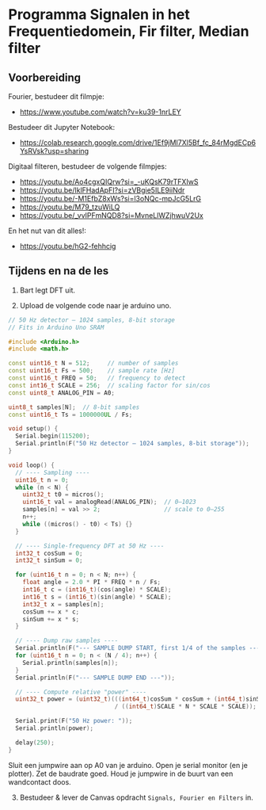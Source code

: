 # Programma Signalen in het Frequentiedomein, Fir filter, Median filter

## Voorbereiding

Fourier, bestudeer dit filmpje:
- https://www.youtube.com/watch?v=ku39-1nrLEY

Bestudeer dit Jupyter Notebook:
- https://colab.research.google.com/drive/1Ef9jMI7Xl5Bf_fc_84rMgdECp6YsRVsk?usp=sharing

Digitaal filteren, bestudeer de volgende filmpjes:
-  https://youtu.be/Ao4cgxQIQrw?si=_-uKQsK79rTFXIwS
-  https://youtu.be/IklFHadApFI?si=zVBgie5ILE9iiNdr
-  https://youtu.be/-M1EfbZ8xWs?si=l3oNQc-mpJcG5LrG
-  https://youtu.be/M79_tzuWiLQ
-  https://youtu.be/_vvIPFmNQD8?si=MvneLlWZjhwuV2Ux

En het nut van dit alles!:
- https://youtu.be/hG2-fehhcig
  
## Tijdens en na de les

1) Bart legt DFT uit.

2) Upload de volgende code naar je arduino uno.

```c++
// 50 Hz detector – 1024 samples, 8-bit storage
// Fits in Arduino Uno SRAM

#include <Arduino.h>
#include <math.h>

const uint16_t N = 512;     // number of samples
const uint16_t Fs = 500;    // sample rate [Hz]
const uint16_t FREQ = 50;   // frequency to detect
const int16_t SCALE = 256;  // scaling factor for sin/cos
const uint8_t ANALOG_PIN = A0;

uint8_t samples[N];  // 8-bit samples
const uint16_t Ts = 1000000UL / Fs;

void setup() {
  Serial.begin(115200);
  Serial.println(F("50 Hz detector – 1024 samples, 8-bit storage"));
}

void loop() {
  // ---- Sampling ----
  uint16_t n = 0;
  while (n < N) {
    uint32_t t0 = micros();
    uint16_t val = analogRead(ANALOG_PIN);  // 0–1023
    samples[n] = val >> 2;                  // scale to 0–255
    n++;
    while ((micros() - t0) < Ts) {}
  }

  // ---- Single-frequency DFT at 50 Hz ----
  int32_t cosSum = 0;
  int32_t sinSum = 0;

  for (uint16_t n = 0; n < N; n++) {
    float angle = 2.0 * PI * FREQ * n / Fs;
    int16_t c = (int16_t)(cos(angle) * SCALE);
    int16_t s = (int16_t)(sin(angle) * SCALE);
    int32_t x = samples[n];
    cosSum += x * c;
    sinSum += x * s;
  }

  // ---- Dump raw samples ----
  Serial.println(F("--- SAMPLE DUMP START, first 1/4 of the samples ---"));
  for (uint16_t n = 0; n < (N / 4); n++) {
    Serial.println(samples[n]);
  }
  Serial.println(F("--- SAMPLE DUMP END ---"));

  // ---- Compute relative "power" ----
  uint32_t power = (uint32_t)(((int64_t)cosSum * cosSum + (int64_t)sinSum * sinSum)
                              / ((int64_t)SCALE * N * SCALE * SCALE));

  Serial.print(F("50 Hz power: "));
  Serial.println(power);

  delay(250);
}
```
Sluit een jumpwire aan op A0 van je arduino.
Open je serial monitor (en je plotter). Zet de baudrate goed. Houd je jumpwire in de buurt van een wandcontact doos. 

3) Bestudeer & lever de Canvas opdracht `Signals, Fourier en Filters` in.
